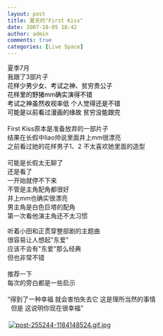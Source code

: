 ```yaml
---
layout: post
title: 夏天的"First Kiss"
date: 2007-10-05 18:42
author: admin
comments: true
categories: [Live Space]
---
```

<p>夏季7月<br />我跟了3部片子<br /><font color="#000000">花样少男少女、考试之神、贫穷贵公子<br />花样里的野猪mm确实演得不错<br />考试之神虽然收视率低 个人觉得还是不错<br />可能是以前看过漫画的缘故 贫穷没能跟完<br /><br /></font>First Kiss原本是准备放弃的一部片子<br />结果在长假中liao帅说里面井上mm很漂亮<br />之前看过她的花样男子1、2 不太喜欢她里面的造型<br /><br />可能是长假太无聊了<br />还是看了<br />一开始就停不下来<br />不管是主角配角都很好<br />井上mm也确实很漂亮<br />男主角是白色巨塔的配角<br />第一次看他演主角还不太习惯
<div>听着小田和正贯穿整部剧的主题曲</div>
<div>很容易让人想起&quot;东爱&quot;</div>
<div>应该不会有&quot;东爱&quot;那么经典</div>
<div>但也非常不错<br /><br />推荐一下<br />每次的旁白都是一些启示<br /><br />“得到了一种幸福 就会害怕失去它 这是理所当然的事情<br />  但是 这说明你现在很幸福”<br /><br /></div>
<div></div><div class="msnphotos"><a href="http://storage.live.com/items/EE10F07D5FF64459!279" title="post-255244-1184148524.gif.jpg"><img src="http://storage.live.com/items/EE10F07D5FF64459!279:Thumbnail" alt="post-255244-1184148524.gif.jpg" style="border:0;padding:3px"/></a></div>
